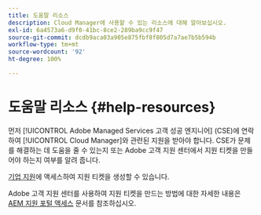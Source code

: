 ```yaml
---
title: 도움말 리소스
description: Cloud Manager에 사용할 수 있는 리소스에 대해 알아보십시오.
exl-id: 6a4573a6-d9f0-41bc-8ce2-289ba9cc9f47
source-git-commit: dcdb9aca03a905e875fbf8f805d7a7ae7b5b594b
workflow-type: tm+mt
source-wordcount: '92'
ht-degree: 100%

---
```



# 도움말 리소스 {#help-resources}

먼저 [!UICONTROL Adobe Managed Services 고객 성공 엔지니어] (CSE)에 연락하여 [!UICONTROL Cloud Manager]와 관련된 지원을 받아야 합니다. CSE가 문제를 해결하는 데 도움을 줄 수 있는지 또는 Adobe 고객 지원 센터에서 지원 티켓을 만들어야 하는지 여부를 알려 줍니다.

[기업 지원](https://experienceleague.adobe.com/?support-tab=home#support)에 액세스하여 지원 티켓을 생성할 수 있습니다.

Adobe 고객 지원 센터를 사용하여 지원 티켓을 만드는 방법에 대한 자세한 내용은 [AEM 지원 포털 액세스](https://helpx.adobe.com/kr/enterprise/using/support-and-expert-services.html) 문서를 참조하십시오.
